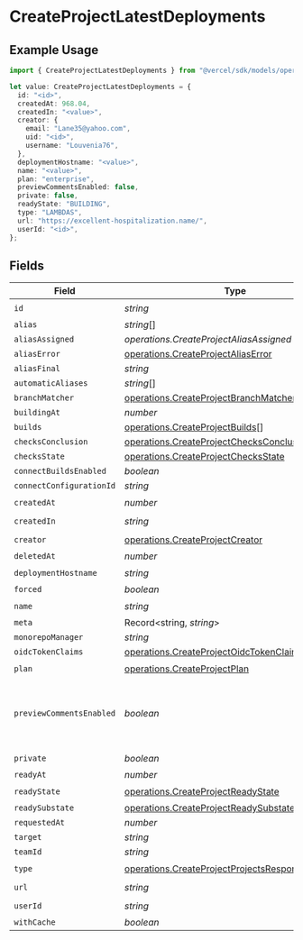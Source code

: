 # CreateProjectLatestDeployments

## Example Usage

```typescript
import { CreateProjectLatestDeployments } from "@vercel/sdk/models/operations/createproject.js";

let value: CreateProjectLatestDeployments = {
  id: "<id>",
  createdAt: 968.04,
  createdIn: "<value>",
  creator: {
    email: "Lane35@yahoo.com",
    uid: "<id>",
    username: "Louvenia76",
  },
  deploymentHostname: "<value>",
  name: "<value>",
  plan: "enterprise",
  previewCommentsEnabled: false,
  private: false,
  readyState: "BUILDING",
  type: "LAMBDAS",
  url: "https://excellent-hospitalization.name/",
  userId: "<id>",
};
```

## Fields

| Field                                                                                                              | Type                                                                                                               | Required                                                                                                           | Description                                                                                                        | Example                                                                                                            |
| ------------------------------------------------------------------------------------------------------------------ | ------------------------------------------------------------------------------------------------------------------ | ------------------------------------------------------------------------------------------------------------------ | ------------------------------------------------------------------------------------------------------------------ | ------------------------------------------------------------------------------------------------------------------ |
| `id`                                                                                                               | *string*                                                                                                           | :heavy_check_mark:                                                                                                 | N/A                                                                                                                |                                                                                                                    |
| `alias`                                                                                                            | *string*[]                                                                                                         | :heavy_minus_sign:                                                                                                 | N/A                                                                                                                |                                                                                                                    |
| `aliasAssigned`                                                                                                    | *operations.CreateProjectAliasAssigned*                                                                            | :heavy_minus_sign:                                                                                                 | N/A                                                                                                                |                                                                                                                    |
| `aliasError`                                                                                                       | [operations.CreateProjectAliasError](../../models/operations/createprojectaliaserror.md)                           | :heavy_minus_sign:                                                                                                 | N/A                                                                                                                |                                                                                                                    |
| `aliasFinal`                                                                                                       | *string*                                                                                                           | :heavy_minus_sign:                                                                                                 | N/A                                                                                                                |                                                                                                                    |
| `automaticAliases`                                                                                                 | *string*[]                                                                                                         | :heavy_minus_sign:                                                                                                 | N/A                                                                                                                |                                                                                                                    |
| `branchMatcher`                                                                                                    | [operations.CreateProjectBranchMatcher](../../models/operations/createprojectbranchmatcher.md)                     | :heavy_minus_sign:                                                                                                 | N/A                                                                                                                |                                                                                                                    |
| `buildingAt`                                                                                                       | *number*                                                                                                           | :heavy_minus_sign:                                                                                                 | N/A                                                                                                                |                                                                                                                    |
| `builds`                                                                                                           | [operations.CreateProjectBuilds](../../models/operations/createprojectbuilds.md)[]                                 | :heavy_minus_sign:                                                                                                 | N/A                                                                                                                |                                                                                                                    |
| `checksConclusion`                                                                                                 | [operations.CreateProjectChecksConclusion](../../models/operations/createprojectchecksconclusion.md)               | :heavy_minus_sign:                                                                                                 | N/A                                                                                                                |                                                                                                                    |
| `checksState`                                                                                                      | [operations.CreateProjectChecksState](../../models/operations/createprojectchecksstate.md)                         | :heavy_minus_sign:                                                                                                 | N/A                                                                                                                |                                                                                                                    |
| `connectBuildsEnabled`                                                                                             | *boolean*                                                                                                          | :heavy_minus_sign:                                                                                                 | N/A                                                                                                                |                                                                                                                    |
| `connectConfigurationId`                                                                                           | *string*                                                                                                           | :heavy_minus_sign:                                                                                                 | N/A                                                                                                                |                                                                                                                    |
| `createdAt`                                                                                                        | *number*                                                                                                           | :heavy_check_mark:                                                                                                 | N/A                                                                                                                |                                                                                                                    |
| `createdIn`                                                                                                        | *string*                                                                                                           | :heavy_check_mark:                                                                                                 | N/A                                                                                                                |                                                                                                                    |
| `creator`                                                                                                          | [operations.CreateProjectCreator](../../models/operations/createprojectcreator.md)                                 | :heavy_check_mark:                                                                                                 | N/A                                                                                                                |                                                                                                                    |
| `deletedAt`                                                                                                        | *number*                                                                                                           | :heavy_minus_sign:                                                                                                 | N/A                                                                                                                |                                                                                                                    |
| `deploymentHostname`                                                                                               | *string*                                                                                                           | :heavy_check_mark:                                                                                                 | N/A                                                                                                                |                                                                                                                    |
| `forced`                                                                                                           | *boolean*                                                                                                          | :heavy_minus_sign:                                                                                                 | N/A                                                                                                                |                                                                                                                    |
| `name`                                                                                                             | *string*                                                                                                           | :heavy_check_mark:                                                                                                 | N/A                                                                                                                |                                                                                                                    |
| `meta`                                                                                                             | Record<string, *string*>                                                                                           | :heavy_minus_sign:                                                                                                 | N/A                                                                                                                |                                                                                                                    |
| `monorepoManager`                                                                                                  | *string*                                                                                                           | :heavy_minus_sign:                                                                                                 | N/A                                                                                                                |                                                                                                                    |
| `oidcTokenClaims`                                                                                                  | [operations.CreateProjectOidcTokenClaims](../../models/operations/createprojectoidctokenclaims.md)                 | :heavy_minus_sign:                                                                                                 | N/A                                                                                                                |                                                                                                                    |
| `plan`                                                                                                             | [operations.CreateProjectPlan](../../models/operations/createprojectplan.md)                                       | :heavy_check_mark:                                                                                                 | N/A                                                                                                                |                                                                                                                    |
| `previewCommentsEnabled`                                                                                           | *boolean*                                                                                                          | :heavy_minus_sign:                                                                                                 | Whether or not preview comments are enabled for the deployment                                                     | false                                                                                                              |
| `private`                                                                                                          | *boolean*                                                                                                          | :heavy_check_mark:                                                                                                 | N/A                                                                                                                |                                                                                                                    |
| `readyAt`                                                                                                          | *number*                                                                                                           | :heavy_minus_sign:                                                                                                 | N/A                                                                                                                |                                                                                                                    |
| `readyState`                                                                                                       | [operations.CreateProjectReadyState](../../models/operations/createprojectreadystate.md)                           | :heavy_check_mark:                                                                                                 | N/A                                                                                                                |                                                                                                                    |
| `readySubstate`                                                                                                    | [operations.CreateProjectReadySubstate](../../models/operations/createprojectreadysubstate.md)                     | :heavy_minus_sign:                                                                                                 | N/A                                                                                                                |                                                                                                                    |
| `requestedAt`                                                                                                      | *number*                                                                                                           | :heavy_minus_sign:                                                                                                 | N/A                                                                                                                |                                                                                                                    |
| `target`                                                                                                           | *string*                                                                                                           | :heavy_minus_sign:                                                                                                 | N/A                                                                                                                |                                                                                                                    |
| `teamId`                                                                                                           | *string*                                                                                                           | :heavy_minus_sign:                                                                                                 | N/A                                                                                                                |                                                                                                                    |
| `type`                                                                                                             | [operations.CreateProjectProjectsResponse200Type](../../models/operations/createprojectprojectsresponse200type.md) | :heavy_check_mark:                                                                                                 | N/A                                                                                                                |                                                                                                                    |
| `url`                                                                                                              | *string*                                                                                                           | :heavy_check_mark:                                                                                                 | N/A                                                                                                                |                                                                                                                    |
| `userId`                                                                                                           | *string*                                                                                                           | :heavy_check_mark:                                                                                                 | N/A                                                                                                                |                                                                                                                    |
| `withCache`                                                                                                        | *boolean*                                                                                                          | :heavy_minus_sign:                                                                                                 | N/A                                                                                                                |                                                                                                                    |